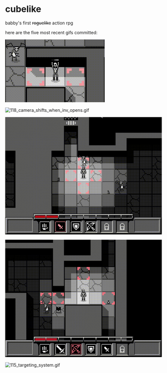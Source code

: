 # cubelike
babby's first ~~roguelike~~ action rpg 

here are the five most recent gifs committed:

![119_hold_items_when_using_them.gif](gifs/119_hold_items_when_using_them.gif?raw=true "119_hold_items_when_using_them")

![118_camera_shifts_when_inv_opens.gif](gifs/118_camera_shifts_when_inv_opens.gif?raw=true "118_camera_shifts_when_inv_opens")

![117_fixed_camera_during_attacks.gif](gifs/117_fixed_camera_during_attacks.gif?raw=true "117_fixed_camera_during_attacks")

![116_bow_slap.gif](gifs/116_bow_slap.gif?raw=true "116_bow_slap")

![115_targeting_system.gif](gifs/115_targeting_system.gif?raw=true "115_targeting_system")

